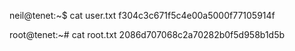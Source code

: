 neil@tenet:~$ cat user.txt
f304c3c671f5c4e00a5000f77105914f

root@tenet:~# cat root.txt
2086d707068c2a70282b0f5d958b1d5b